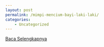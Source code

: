 ```yaml
---
layout: post
permalink: /mimpi-mencium-bayi-laki-laki/
categories:
    - Uncategorized
---
```


[Baca Selengkapnya](/01)